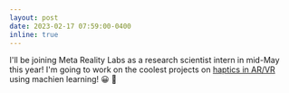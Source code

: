 ```yaml
---
layout: post
date: 2023-02-17 07:59:00-0400
inline: true
---
```


I'll be joining Meta Reality Labs as a research scientist intern in mid-May this year! I'm going to work on the coolest projects on [haptics in AR/VR](https://tech.facebook.com/reality-labs/2021/11/inside-reality-labs-meet-the-team-thats-bringing-touch-to-the-digital-world/) using machien learning! :grinning: :rocket:
